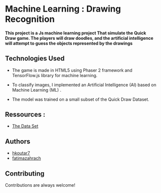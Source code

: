 
# Machine Learning : Drawing Recognition 

#### This project is a Js machine learning project That simulate the Quick Draw game. The players will draw doodles, and the artificial intelligence will attempt to guess the objects represented by the drawings


## Technologies Used

- The game is made in HTML5 using Phaser 2 framework and TensorFlow.js library for machine learning.

- To classify images, I implemented an Artificial Intelligence (AI) based on Machine Learning (ML) .

- The model was trained on a small subset of the Quick Draw Dataset.

## Ressources :

 - [The Data Set](https://quickdraw.withgoogle.com/data)

## Authors

- [hkoutar7](https://github.com/hkoutar7)
- [fatimazahrach](https://github.com/fatimazahrach)

## Contributing

Contributions are always welcome!
